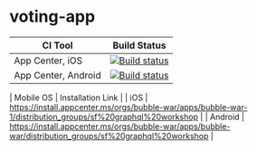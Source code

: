 # voting-app

|CI Tool                    |Build Status|
|---------------------------|---|
| App Center, iOS | [![Build status](https://build.appcenter.ms/v0.1/apps/60056d45-f42f-4bcd-870b-19c10c400c66/branches/master/badge)](https://appcenter.ms) |
| App Center, Android | [![Build status](https://build.appcenter.ms/v0.1/apps/b1cdcf1b-2685-4105-894e-9b60087dfc48/branches/master/badge)](https://appcenter.ms) |

| Mobile OS | Installation Link |
| iOS | https://install.appcenter.ms/orgs/bubble-war/apps/bubble-war-1/distribution_groups/sf%20graphql%20workshop |
| Android | https://install.appcenter.ms/orgs/bubble-war/apps/bubble-war/distribution_groups/sf%20graphql%20workshop |